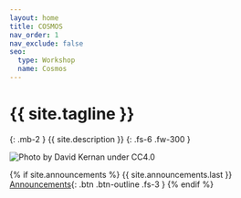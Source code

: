 ```yaml
---
layout: home
title: COSMOS
nav_order: 1
nav_exclude: false
seo:
  type: Workshop
  name: Cosmos
---
```


# {{ site.tagline }}
{: .mb-2 }
{{ site.description }}
{: .fs-6 .fw-300 }

<img src="{{site.baseurl}}/assets/images/tokyo.jpg" title="Photo by David Kernan under CC4.0">

{% if site.announcements %}
{{ site.announcements.last }}
[Announcements](announcements.md){: .btn .btn-outline .fs-3 }
{% endif %}
